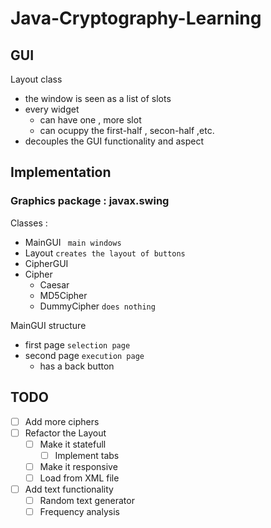 # Java-Cryptography-Learning

## GUI

Layout class
* the window is seen as a list of slots
* every widget 
	* can have one , more slot
	* can ocuppy the first-half , secon-half ,etc.
* decouples the GUI functionality and aspect

## Implementation

### Graphics package : javax.swing

Classes :
* MainGUI ``` main windows```
* Layout ``` creates the layout of buttons ```
* CipherGUI
* Cipher
	* Caesar
	* MD5Cipher
	* DummyCipher ```does nothing```

MainGUI structure
* first page ``` selection page ```
* second page ``` execution page ```
	* has a back button

## TODO

- [ ] Add more ciphers 
- [ ] Refactor the Layout
    - [ ] Make it statefull
        - [ ] Implement tabs
    - [ ] Make it responsive
    - [ ] Load from XML file
- [ ] Add text functionality
    - [ ] Random text generator
    - [ ] Frequency analysis
